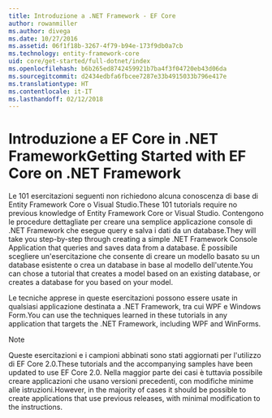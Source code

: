 ```yaml
---
title: Introduzione a .NET Framework - EF Core
author: rowanmiller
ms.author: divega
ms.date: 10/27/2016
ms.assetid: 06f1f18b-3267-4f79-b94e-173f9db0a7cb
ms.technology: entity-framework-core
uid: core/get-started/full-dotnet/index
ms.openlocfilehash: b6b265ed8742459921b7ba4f3f04720eb43d06da
ms.sourcegitcommit: d2434edbfa6fbcee7287e33b4915033b796e417e
ms.translationtype: HT
ms.contentlocale: it-IT
ms.lasthandoff: 02/12/2018
---
```

# <a name="getting-started-with-ef-core-on-net-framework"></a><span data-ttu-id="dc210-102">Introduzione a EF Core in .NET Framework</span><span class="sxs-lookup"><span data-stu-id="dc210-102">Getting Started with EF Core on .NET Framework</span></span>

<span data-ttu-id="dc210-103">Le 101 esercitazioni seguenti non richiedono alcuna conoscenza di base di Entity Framework Core o Visual Studio.</span><span class="sxs-lookup"><span data-stu-id="dc210-103">These 101 tutorials require no previous knowledge of Entity Framework Core or Visual Studio.</span></span> <span data-ttu-id="dc210-104">Contengono le procedure dettagliate per creare una semplice applicazione console di .NET Framework che esegue query e salva i dati da un database.</span><span class="sxs-lookup"><span data-stu-id="dc210-104">They will take you step-by-step through creating a simple .NET Framework Console Application that queries and saves data from a database.</span></span> <span data-ttu-id="dc210-105">È possibile scegliere un'esercitazione che consente di creare un modello basato su un database esistente o crea un database in base al modello dell'utente.</span><span class="sxs-lookup"><span data-stu-id="dc210-105">You can chose a tutorial that creates a model based on an existing database, or creates a database for you based on your model.</span></span>

<span data-ttu-id="dc210-106">Le tecniche apprese in queste esercitazioni possono essere usate in qualsiasi applicazione destinata a .NET Framework, tra cui WPF e Windows Form.</span><span class="sxs-lookup"><span data-stu-id="dc210-106">You can use the techniques learned in these tutorials in any application that targets the .NET Framework, including WPF and WinForms.</span></span>

> [!NOTE]  
> <span data-ttu-id="dc210-107">Queste esercitazioni e i campioni abbinati sono stati aggiornati per l'utilizzo di EF Core 2.0.</span><span class="sxs-lookup"><span data-stu-id="dc210-107">These tutorials and the accompanying samples have been updated to use EF Core 2.0.</span></span> <span data-ttu-id="dc210-108">Nella maggior parte dei casi è tuttavia possibile creare applicazioni che usano versioni precedenti, con modifiche minime alle istruzioni.</span><span class="sxs-lookup"><span data-stu-id="dc210-108">However, in the majority of cases it should be possible to create applications that use previous releases, with minimal modification to the instructions.</span></span>
